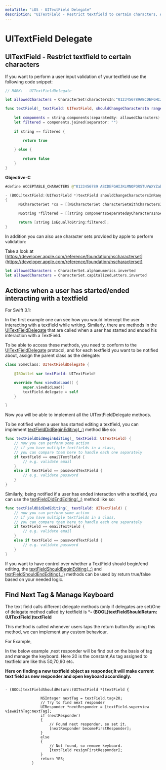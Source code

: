 ```yaml
---
metaTitle: "iOS - UITextField Delegate"
description: "UITextField - Restrict textfield to certain characters, Actions when a user has started/ended interacting with a textfield, Find Next Tag & Manage Keyboard"
---
```


# UITextField Delegate




## UITextField - Restrict textfield to certain characters


If you want to perform a user input validation of your textfield use the following code snippet:

```swift
// MARK: - UITextFieldDelegate

let allowedCharacters = CharacterSet(charactersIn:"0123456789ABCDEFGHIJKLMNOPQRSTUVWXYZabcdefghijklmnopqrstuvxyz").inverted    

func textField(_ textField: UITextField, shouldChangeCharactersIn range: NSRange, replacementString string: String) -> Bool {
    
    let components = string.components(separatedBy: allowedCharacters)
    let filtered = components.joined(separator: "")
    
    if string == filtered {
        
        return true

    } else {
        
        return false
    }
}

```

**Objective-C**

```swift
#define ACCEPTABLE_CHARACTERS @"0123456789 ABCDEFGHIJKLMNOPQRSTUVWXYZabcdefghijklmnopqrstuvwxyz"

- (BOOL)textField:(UITextField *)textField shouldChangeCharactersInRange:(NSRange)range replacementString:(NSString *)string  
{
      NSCharacterSet *cs = [[NSCharacterSet characterSetWithCharactersInString:ACCEPTABLE_CHARACTERS] invertedSet];

      NSString *filtered = [[string componentsSeparatedByCharactersInSet:cs] componentsJoinedByString:@""];

      return [string isEqualToString:filtered];
}

```

In addition you can also use character sets provided by apple to perform validation:

Take a look at [https://developer.apple.com/reference/foundation/nscharacterset](https://developer.apple.com/reference/foundation/nscharacterset)

```swift
let allowedCharacters = CharacterSet.alphanumerics.inverted
let allowedCharacters = CharacterSet.capitalizedLetters.inverted

```



## Actions when a user has started/ended interacting with a textfield


For Swift 3.1:

In the first example one can see how you would intercept the user interacting with a textfield while writing. Similarly, there are methods in the [UITextFieldDelegate](https://developer.apple.com/reference/uikit/uitextfielddelegate) that are called when a user has started and ended his interaction with a TextField.

To be able to access these methods, you need to conform to the [UITextFieldDelegate](https://developer.apple.com/reference/uikit/uitextfielddelegate) protocol, and for each textfield you want to be notified about, assign the parent class as the delegate:

```swift
class SomeClass: UITextFieldDelegate {
    
    @IBOutlet var textField: UITextField!

    override func viewDidLoad() {
        super.viewDidLoad()
        textField.delegate = self
    }

}

```

Now you will be able to implement all the UITextFieldDelegate methods.

To be notified when a user has started editing a textfield, you can implement [textFieldDidBeginEditing(_:)](https://developer.apple.com/reference/uikit/uitextfielddelegate/1619590-textfielddidbeginediting) method like so:

```swift
func textFieldDidBeginEditing(_ textField: UITextField) {
    // now you can perform some action 
    // if you have multiple textfields in a class, 
    // you can compare them here to handle each one separately
    if textField == emailTextField {
        // e.g. validate email 
    } 
    else if textField == passwordTextField {
        // e.g. validate password 
    } 
}

```

Similarly, being notified if a user has ended interaction with a textfield, you can use the [textFieldDidEndEditing(_:)](https://developer.apple.com/reference/uikit/uitextfielddelegate/1619591-textfielddidendediting) method like so:

```swift
func textFieldDidEndEditing(_ textField: UITextField) {
    // now you can perform some action 
    // if you have multiple textfields in a class, 
    // you can compare them here to handle each one separately
    if textField == emailTextField {
        // e.g. validate email 
    } 
    else if textField == passwordTextField {
        // e.g. validate password 
    } 
}

```

If you want to have control over whether a TextField should begin/end editing, the [textFieldShouldBeginEditing(_:)](https://developer.apple.com/reference/uikit/uitextfielddelegate/1619601-textfieldshouldbeginediting) and [textFieldShouldEndEditing(_:)](https://developer.apple.com/reference/uikit/uitextfielddelegate/1619592-textfieldshouldendediting) methods can be used by return true/false based on your needed logic.



## Find Next Tag & Manage Keyboard


The text field calls different delegate methods (only if delegates are set)One of delegate method called by textfield is  ***- (BOOL)textFieldShouldReturn:(UITextField **)textField****

This method is called whenever users taps the return button.By using this method,
we can implement any custom behaviour.

For Example,

> 
<p>In the below example ,next responder will be find out on the basis of
tag and manage the keyboard. Here 20 is the constant,As tag assigned
to textfield are like this 50,70,90 etc.</p>


**Here on finding a new textfield object as responder,it will make current text field as new responder and open keyboard accordingly.**

```

- (BOOL)textFieldShouldReturn:(UITextField *)textField {

                NSInteger nextTag = textField.tag+20;
                // Try to find next responder
                UIResponder *nextResponder = [textField.superview viewWithTag:nextTag];
                if (nextResponder)
                {
                    // Found next responder, so set it.
                    [nextResponder becomeFirstResponder];
                }
                else
                {
                    // Not found, so remove keyboard.
                    [textField resignFirstResponder];
                }
                return YES;
            }

```

